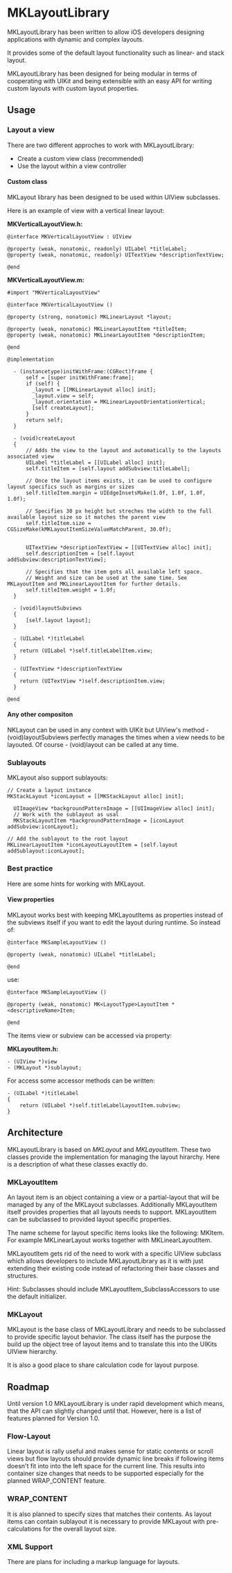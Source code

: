 # MKLayoutLibrary

MKLayoutLibrary has been written to allow iOS developers designing applications with
dynamic and complex layouts.

It provides some of the default layout functionality such as linear- and stack layout.

MKLayoutLibrary has been designed for being modular in terms of cooperating with UIKit and
being extensible with an easy API for writing custom layouts with custom layout properties.

## Usage

### Layout a view

There are two different approches to work with MKLayoutLibrary:

  - Create a custom view class (recommended)
  - Use the layout within a view controller

#### Custom class

MKLayout library has been designed to be used within UIView subclasses.

Here is an example of view with a vertical linear layout:

  __MKVerticalLayoutView.h:__

    @interface MKVerticalLayoutView : UIView

    @property (weak, nonatomic, readonly) UILabel *titleLabel;
    @property (weak, nonatomic, readonly) UITextView *descriptionTextView;

    @end

  __MKVerticalLayoutView.m:__

    #import "MKVerticalLayoutView"

    @interface MKVerticalLayoutView ()

    @property (strong, nonatomic) MKLinearLayout *layout;

    @property (weak, nonatomic) MKLinearLayoutItem *titleItem;
    @property (weak, nonatomic) MKLinearLayoutItem *descriptionItem;

    @end

    @implementation

      - (instancetype)initWithFrame:(CGRect)frame {
          self = [super initWithFrame:frame];
          if (self) {
            _layout = [[MKLinearLayout alloc] init];
            _layout.view = self;
            _layout.orientation = MKLinearLayoutOrientationVertical;
            [self createLayout];
          }
          return self;
      }

      - (void)createLayout
      {
          // Adds the view to the layout and automatically to the layouts associated view
          UILabel *titleLabel = [[UILabel alloc] init];
          self.titleItem = [self.layout addSubview:titleLabel];

          // Once the layout items exists, it can be used to configure layout specifics such as margins or sizes
          self.titleItem.margin = UIEdgeInsetsMake(1.0f, 1.0f, 1.0f, 1.0f);

          // Specifies 30 px height but streches the width to the full available layout size so it matches the parent view
          self.titleItem.size = CGSizeMake(kMKLayoutItemSizeValueMatchParent, 30.0f);


          UITextView *descriptionTextView = [[UITextView alloc] init];
          self.descriptionItem = [self.layout addSubview:descriptionTextView];

          // Specifies that the item gots all available left space.
          // Weight and size can be used at the same time. See MKLayoutItem and MKLinearLayoutItem for further details.
          self.titleItem.weight = 1.0f;
      }

      - (void)layoutSubviews
      {
          [self.layout layout];
      }

      - (UILabel *)titleLabel
      {
        return (UILabel *)self.titleLabelItem.view;
      }

      - (UITextView *)descriptionTextView
      {
        return (UITextView *)self.descriptionItem.view;
      }

    @end

#### Any other compositon

NKLayout can be used in any context with UIKit but UIView's method - (void)layoutSubviews perfectly manages
the times when a view needs to be layouted. Of course - (void)layout can be called at any time.

### Sublayouts

MKLayout also support sublayouts:

    // Create a layout instance
    MKStackLayout *iconLayout = [[MKStackLayout alloc] init];

      UIImageView *backgroundPatternImage = [[UIImageView alloc] init];
      // Work with the sublayout as usal
      MKStackLayoutItem *backgroundPatternImage = [iconLayout addSubview:iconLayout];

    // Add the sublayout to the root layout
    MKLinearLayoutItem *iconLayoutLayoutItem = [self.layout addSublayout:iconLayout];

### Best practice

Here are some hints for working with MKLayout.

#### View properties
MKLayout works best with keeping MKLayoutItems as properties instead of the subviews itself if you want to edit the layout
during runtime. So instead of:

    @interface MKSampleLayoutView ()

    @property (weak, nonatomic) UILabel *titleLabel;

    @end

use:

    @interface MKSampleLayoutView ()

    @property (weak, nonatomic) MK<LayoutType>LayoutItem *<descriptiveName>Item;

    @end

The items view or subview can be accessed via property:

__MKLayoutItem.h:__

    - (UIView *)view
    - (MKLayout *)sublayout;

For access some accessor methods can be written:

    - (UILabel *)titleLabel
    {
        return (UILabel *)self.titleLabelLayoutItem.subview;
    }

## Architecture

MKLayoutLibrary is based on _MKLayout_ and _MKLayoutItem_. These two classes
provide the implementation for managing the layout hirarchy.
Here is a description of what these classes exactly do.

### MKLayoutItem

An layout item is an object containing a view or a partial-layout that will be managed by
any of the MKLayout subclasses. Additionally MKLayoutItem itself provides properties that all layouts needs to support.
MKLayoutItem can be subclassed to provided layout specific properties.

The name scheme for layout specific items looks like the following: MK<LayoutName>Item.
For example MKLinearLayout works together with MKLinearLayoutItem.

MKLayoutItem gets rid of the need to work with a specific UIView subclass which allows
developers to include MKLayoutLibrary as it is with just extending their existing code instead of
refactoring their base classes and structures.

Hint: Subclasses should include MKLayoutItem_SubclassAccessors to use the default initializer.

### MKLayout

MKLayout is the base class of MKLayoutLibrary and needs to be subclassed to provide
specific layout behavior. The class itself has the purpose the build up the object
tree of layout items and to translate this into the UIKits UIView hierarchy.

It is also a good place to share calculation code for layout purpose.

## Roadmap

Until version 1.0 MKLayoutLibrary is under rapid development which means, that the API
can slightly changed until that. However, here is a list of features planned for
Version 1.0.

### Flow-Layout

Linear layout is rally useful and makes sense for static contents or scroll views but
flow layouts should provide dynamic line breaks if following items doesn't fit into
into the left space for the current line. This results into container size changes
that needs to be supported especially for the planned WRAP_CONTENT feature.

### WRAP_CONTENT

It is also planned to specify sizes that matches their contents. As layout items
can contain sublayout it is necessary to provide MKLayout with pre-calculations
for the overall layout size.

### XML Support

There are plans for including a markup language for layouts.
